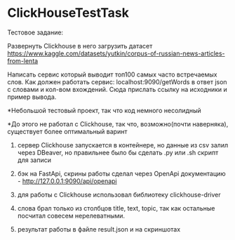 # ClickHouseTestTask

Тестовое задание:

Развернуть Clickhouse в него загрузить датасет https://www.kaggle.com/datasets/yutkin/corpus-of-russian-news-articles-from-lenta

Написать сервис который  выводит топ100 самых часто встречаемых слов. Как должен работать сервис: localhost:9090/getWords в ответ json с словами и кол-вом вхождений. Сюда прислать ссылку на исходники и пример вывода. 

*Небольшой тестовый проект, так что код немного несолидный

*До этого не работал с Clickhouse, так что, возможно(почти наверняка), существует более оптимальный варинт

1. сервер Clickhouse запускается в контейнере, но данные из csv залил через DBeaver, но правильнее было бы сделать .py или .sh скрипт для записи

2. бэк на FastApi, скрины работы сделал через OpenApi документацию - http://127.0.0.1:9090/api/openapi

3. для работы с Clickhouse использовал библиотеку clickhouse-driver

4. слова брал только из столбцов title, text, topic, так как остальные посчитал совесем нерелеватными.

5. результат работы в файле result.json и на скриншотах